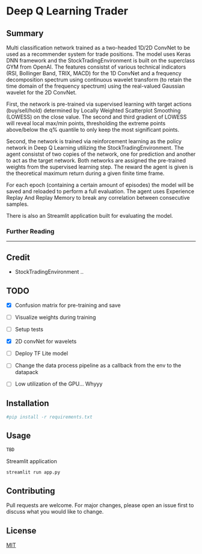 # Deep Q Learning Trader


## Summary
Multi classification network trained as a two-headed 1D/2D ConvNet to be used as a recommender system for trade positions. The model uses Keras DNN framework and the StockTradingEnvironment is built on the superclass GYM from OpenAI. The features consistst of various technical indicators (RSI, Bollinger Band, TRIX, MACD) for the 1D ConvNet and a frequency decomposition spectrum using continuous wavelet transform (to retain the time domain of the frequency spectrum) using the real-valued Gaussian wavelet for the 2D ConvNet.

First, the network is pre-trained via supervised learning with target actions (buy/sell/hold) determined by Locally Weighted Scatterplot Smoothing (LOWESS) on the close value. The second and third gradient of LOWESS will reveal local max/min points, thresholding the extreme points above/below the q% quantile to only keep the most significant points.

Second, the network is trained via reinforcement learning as the policy network in Deep Q Learning utilizing the StockTradingEnvironment. The agent consistst of two copies of the network, one for prediction and another to act as the target network. Both networks are assigned the pre-trained weights from the supervised learning step. The reward the agent is given is the theoretical maximum return during a given finite time frame.

For each epoch (containing a certain amount of episodes) the model will be saved and reloaded to perform a full evaluation. The agent uses Experience Replay And Replay Memory to break any correlation between consecutive samples.

There is also an Streamlit application built for evaluating the model.

### Further Reading

---
## Credit
- StockTradingEnvironment
..

## TODO
- [x] Confusion matrix for pre-training and save
- [ ] Visualize weights during training
- [ ] Setup tests
- [x] 2D convNet for wavelets
- [ ] Deploy TF Lite model
- [ ] Change the data process pipeline as a callback from the env to the datapack
- [ ] Low utilization of the GPU... Whyyy


## Installation

```python
#pip install -r requirements.txt
```


## Usage

```python
TBD
```

Streamlit application
```python
streamlit run app.py
```

## Contributing
Pull requests are welcome. For major changes, please open an issue first to discuss what you would like to change.


## License
[MIT](https://choosealicense.com/licenses/mit/)

